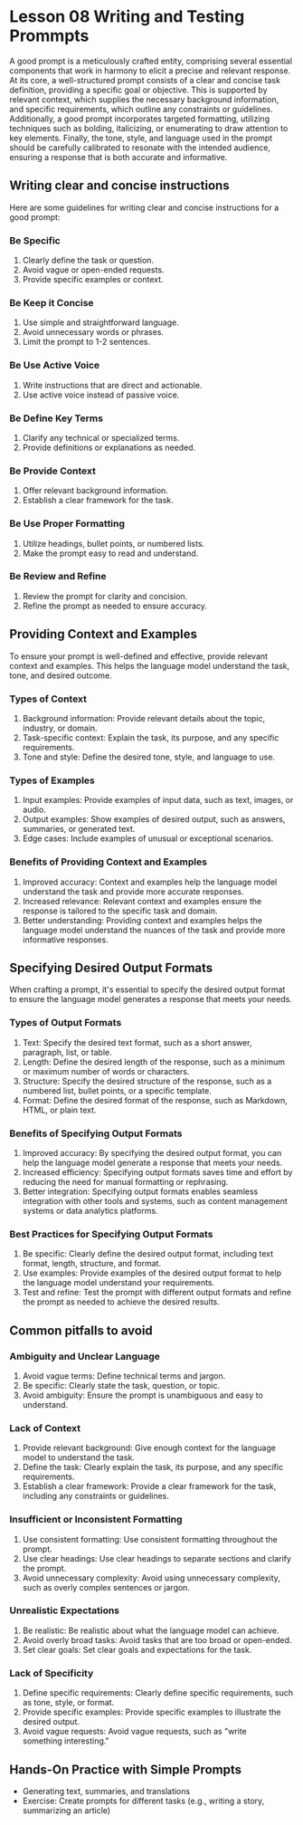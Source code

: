 # Lesson 08 Writing and Testing Prommpts
A good prompt is a meticulously crafted entity, comprising several essential components that work in harmony to elicit a precise and relevant response. At its core, a well-structured prompt consists of a clear and concise task definition, providing a specific goal or objective. This is supported by relevant context, which supplies the necessary background information, and specific requirements, which outline any constraints or guidelines. Additionally, a good prompt incorporates targeted formatting, utilizing techniques such as bolding, italicizing, or enumerating to draw attention to key elements. Finally, the tone, style, and language used in the prompt should be carefully calibrated to resonate with the intended audience, ensuring a response that is both accurate and informative.

## Writing clear and concise instructions
Here are some guidelines for writing clear and concise instructions for a good prompt:

### Be Specific
1. Clearly define the task or question.
2. Avoid vague or open-ended requests.
3. Provide specific examples or context.

### Be Keep it Concise
1. Use simple and straightforward language.
2. Avoid unnecessary words or phrases.
3. Limit the prompt to 1-2 sentences.

### Be Use Active Voice
1. Write instructions that are direct and actionable.
2. Use active voice instead of passive voice.

### Be Define Key Terms
1. Clarify any technical or specialized terms.
2. Provide definitions or explanations as needed.

### Be Provide Context
1. Offer relevant background information.
2. Establish a clear framework for the task.

### Be Use Proper Formatting
1. Utilize headings, bullet points, or numbered lists.
2. Make the prompt easy to read and understand.

### Be Review and Refine
1. Review the prompt for clarity and concision.
2. Refine the prompt as needed to ensure accuracy.

## Providing Context and Examples
To ensure your prompt is well-defined and effective, provide relevant context and examples. This helps the language model understand the task, tone, and desired outcome.

### Types of Context
1. Background information: Provide relevant details about the topic, industry, or domain.
2. Task-specific context: Explain the task, its purpose, and any specific requirements.
3. Tone and style: Define the desired tone, style, and language to use.

### Types of Examples
1. Input examples: Provide examples of input data, such as text, images, or audio.
2. Output examples: Show examples of desired output, such as answers, summaries, or generated text.
3. Edge cases: Include examples of unusual or exceptional scenarios.

### Benefits of Providing Context and Examples
1. Improved accuracy: Context and examples help the language model understand the task and provide more accurate responses.
2. Increased relevance: Relevant context and examples ensure the response is tailored to the specific task and domain.
3. Better understanding: Providing context and examples helps the language model understand the nuances of the task and provide more informative responses.

## Specifying Desired Output Formats
When crafting a prompt, it's essential to specify the desired output format to ensure the language model generates a response that meets your needs.

### Types of Output Formats
1. Text: Specify the desired text format, such as a short answer, paragraph, list, or table.
2. Length: Define the desired length of the response, such as a minimum or maximum number of words or characters.
3. Structure: Specify the desired structure of the response, such as a numbered list, bullet points, or a specific template.
4. Format: Define the desired format of the response, such as Markdown, HTML, or plain text.

### Benefits of Specifying Output Formats
1. Improved accuracy: By specifying the desired output format, you can help the language model generate a response that meets your needs.
2. Increased efficiency: Specifying output formats saves time and effort by reducing the need for manual formatting or rephrasing.
3. Better integration: Specifying output formats enables seamless integration with other tools and systems, such as content management systems or data analytics platforms.

### Best Practices for Specifying Output Formats
1. Be specific: Clearly define the desired output format, including text format, length, structure, and format.
2. Use examples: Provide examples of the desired output format to help the language model understand your requirements.
3. Test and refine: Test the prompt with different output formats and refine the prompt as needed to achieve the desired results.

## Common pitfalls to avoid

### Ambiguity and Unclear Language
1. Avoid vague terms: Define technical terms and jargon.
2. Be specific: Clearly state the task, question, or topic.
3. Avoid ambiguity: Ensure the prompt is unambiguous and easy to understand.

### Lack of Context
1. Provide relevant background: Give enough context for the language model to understand the task.
2. Define the task: Clearly explain the task, its purpose, and any specific requirements.
3. Establish a clear framework: Provide a clear framework for the task, including any constraints or guidelines.

### Insufficient or Inconsistent Formatting
1. Use consistent formatting: Use consistent formatting throughout the prompt.
2. Use clear headings: Use clear headings to separate sections and clarify the prompt.
3. Avoid unnecessary complexity: Avoid using unnecessary complexity, such as overly complex sentences or jargon.

### Unrealistic Expectations
1. Be realistic: Be realistic about what the language model can achieve.
2. Avoid overly broad tasks: Avoid tasks that are too broad or open-ended.
3. Set clear goals: Set clear goals and expectations for the task.

### Lack of Specificity
1. Define specific requirements: Clearly define specific requirements, such as tone, style, or format.
2. Provide specific examples: Provide specific examples to illustrate the desired output.
3. Avoid vague requests: Avoid vague requests, such as "write something interesting."

## Hands-On Practice with Simple Prompts
- Generating text, summaries, and translations
- Exercise: Create prompts for different tasks (e.g., writing a story, summarizing an article)


